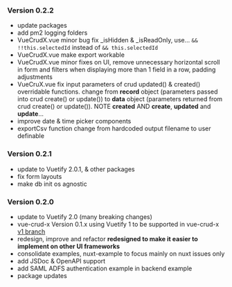 ### Version 0.2.2
- update packages
- add pm2 logging folders
- VueCrudX.vue minor bug fix _isHidden & _isReadOnly, use... ```&& !!this.selectedId``` instead of ```&& this.selectedId```
- VueCrudX.vue make export workable
- VueCrudX.vue minor fixes on UI, remove unnecessary horizontal scroll in form and filters when displaying more than 1 field in a row, padding adjustments
- VueCruX.vue fix input parameters of crud updated() & created() overridable functions. change from **record** object (parameters passed into crud create() or update()) to **data** object (parameters returned from crud create() or update()). NOTE **created** AND **create**, **updated** and **update**...
- improve date & time picker components
- exportCsv function change from hardcoded output filename to user definable

### Version 0.2.1
- update to Vuetify 2.0.1, & other packages
- fix form layouts
- make db init os agnostic

### Version 0.2.0
- update to Vuetify 2.0 (many breaking changes)
- vue-crud-x Version 0.1.x using Vuetify 1 to be supported in vue-crud-x [v1 branch](https://github.com/ais-one/vue-crud-x/tree/v1)
- redesign, improve and refactor **redesigned to make it easier to implement on other UI frameworks**
- consolidate examples, nuxt-example to focus mainly on nuxt issues only
- add JSDoc & OpenAPI support
- add SAML ADFS authentication example in backend example
- package updates
